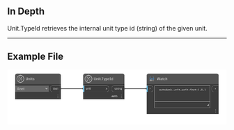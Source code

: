 ## In Depth
Unit.TypeId retrieves the internal unit type id (string) of the given unit.
___
## Example File

![Unit.TypeId](./DynamoUnits.Unit.TypeId_img.png)